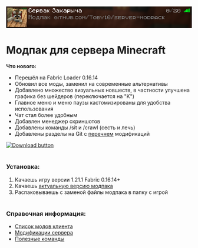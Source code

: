 <div align = center>

![](info/server_card.png)
</div>

# Модпак для сервера Minecraft

**Что нового:**
- Перешёл на Fabric Loader 0.16.14
- Обновил все моды, заменил на современные альтернативы
- Добавлено множество визуальных новшеств, в частности улучшена графика без шейдеров (переключается на "K")
- Главное меню и меню паузы кастомизированы для удобства использования
- Чат стал более удобным
- Добавлен менеджер скриншотов
- Добавлены команды /sit и /crawl (сесть и лечь)
- Добавлены разделы на Git с [перечнем](#Справочная-информация) модификаций

[![Download button]][Download link]
<br><br>

### Установка:
1. Качаешь игру версии 1.21.1 Fabric 0.16.14+
2. Качаешь [актуальную версию модпака][Download link]
3. Распаковываешь с заменой файлы модпака в папку с игрой
<br><br>

### Справочная информация:
- [Список модов клиента](info/modlist.md)
- [Модификации сервера](info/server_modlist.md)
- [Полезные команды](info/server_commands.md)

<!---------------------------------[ Links ]---------------------------------->

[Download link]: https://github.com/Toby10/server-modpack/releases/download/v1.3/Server_Modpack_v1.3.zip
[Download button]: https://img.shields.io/badge/%D0%A1%D0%BA%D0%B0%D1%87%D0%B0%D1%82%D1%8C_%D0%BC%D0%BE%D0%B4%D0%BF%D0%B0%D0%BA-v1.3-gray?style=for-the-badge&labelColor=37a779
